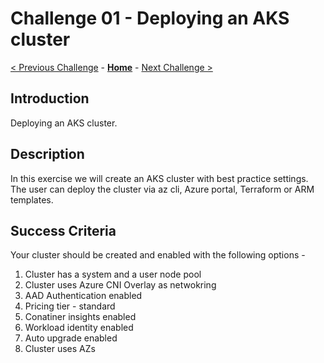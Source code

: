 # Challenge 01 - Deploying an AKS cluster

[< Previous Challenge](./Challenge-01.md) - **[Home](../README.md)** - [Next Challenge >](./Challenge-02.md)

## Introduction

Deploying an AKS cluster.

## Description
In this exercise we will create an AKS cluster with best practice settings.  The user can deploy the cluster via az cli, Azure portal, Terraform or ARM templates.  

## Success Criteria
Your cluster should be created and enabled with the following options - 

1. Cluster has a system and a user node pool
2. Cluster uses Azure CNI Overlay as netwokring
3. AAD Authentication enabled
4. Pricing tier - standard
5. Conatiner insights enabled
6. Workload identity enabled
7. Auto upgrade enabled
8. Cluster uses AZs